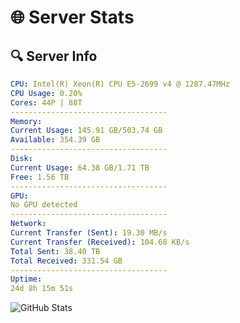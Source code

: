 # 🌐 Server Stats
## 🔍 Server Info
```yaml
CPU: Intel(R) Xeon(R) CPU E5-2699 v4 @ 1287.47MHz
CPU Usage: 0.20%
Cores: 44P | 88T
-----------------------------------
Memory:
Current Usage: 145.91 GB/503.74 GB
Available: 354.39 GB
-----------------------------------
Disk:
Current Usage: 64.38 GB/1.71 TB
Free: 1.56 TB
-----------------------------------
GPU:
No GPU detected
-----------------------------------
Network:
Current Transfer (Sent): 19.30 MB/s
Current Transfer (Received): 104.68 KB/s
Total Sent: 38.40 TB
Total Received: 331.54 GB
-----------------------------------
Uptime:
24d 8h 15m 51s
```
![GitHub Stats](https://img.shields.io/badge/Updated-2025-04-01_05:38:40-blue)